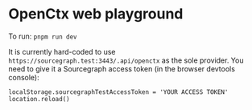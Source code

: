 # OpenCtx web playground

To run: `pnpm run dev`

It is currently hard-coded to use `https://sourcegraph.test:3443/.api/openctx` as the sole provider. You need to give it a Sourcegraph access token (in the browser devtools console):

```
localStorage.sourcegraphTestAccessToken = 'YOUR ACCESS TOKEN'
location.reload()
```
